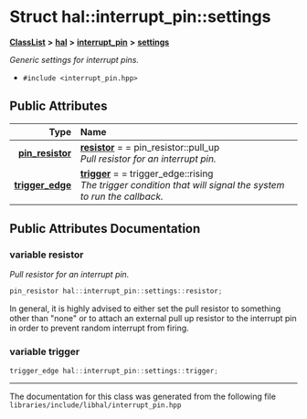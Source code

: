 

# Struct hal::interrupt\_pin::settings



[**ClassList**](annotated.md) **>** [**hal**](namespacehal.md) **>** [**interrupt\_pin**](classhal_1_1interrupt__pin.md) **>** [**settings**](structhal_1_1interrupt__pin_1_1settings.md)



_Generic settings for interrupt pins._ 

* `#include <interrupt_pin.hpp>`





















## Public Attributes

| Type | Name |
| ---: | :--- |
|  [**pin\_resistor**](namespacehal.md#enum-pin_resistor) | [**resistor**](#variable-resistor)   = = pin\_resistor::pull\_up<br>_Pull resistor for an interrupt pin._  |
|  [**trigger\_edge**](classhal_1_1interrupt__pin.md#enum-trigger_edge) | [**trigger**](#variable-trigger)   = = trigger\_edge::rising<br>_The trigger condition that will signal the system to run the callback._  |












































## Public Attributes Documentation




### variable resistor 

_Pull resistor for an interrupt pin._ 
```C++
pin_resistor hal::interrupt_pin::settings::resistor;
```



In general, it is highly advised to either set the pull resistor to something other than "none" or to attach an external pull up resistor to the interrupt pin in order to prevent random interrupt from firing. 


        



### variable trigger 

```C++
trigger_edge hal::interrupt_pin::settings::trigger;
```




------------------------------
The documentation for this class was generated from the following file `libraries/include/libhal/interrupt_pin.hpp`

